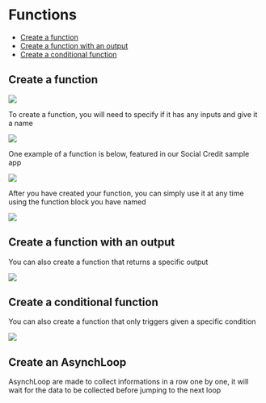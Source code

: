 # Functions

* [Create a function](functions.md#create-a-function)
* [Create a function with an output](functions.md#create-a-function-with-an-output)
* [Create a conditional function](functions.md#create-a-conditional-function)

## Create a function

![](../../../.gitbook/assets/blocks-function-fig-1.png)

To create a function, you will need to specify if it has any inputs and give it a name

![](../../../.gitbook/assets/blocks-function-fig-5.png)

One example of a function is below, featured in our Social Credit sample app

![](../../../.gitbook/assets/blocks-function-fig-6.png)

After you have created your function, you can simply use it at any time using the function block you have named

![](../../../.gitbook/assets/blocks-function-fig-7.png)

## Create a function with an output

You can also create a function that returns a specific output

![](../../../.gitbook/assets/blocks-function-fig-2.png)

## Create a conditional function

You can also create a function that only triggers given a specific condition

![](../../../.gitbook/assets/blocks-function-fig-3.png)

## Create an AsynchLoop

AsynchLoop are made to collect informations in a row one by one, it will wait for the data to be collected before jumping to the next loop

